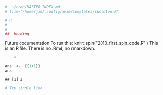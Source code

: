 

```r
#  ~/code/MASTER_INDEX.md
# file="/home/jim/.config/nvim/templates/skeleton.R"

# R
#
#
##  Heading
```

Future documentation
To run this:   knitr::spin("2010_first_spin_code.R" )
This is an R file.
There is no .Rmd, no rmarkdown.


```r
    #
```

```r
ans  <-  {{1+1}}
ans
```

```
## [1] 2
```

```r
# Try single line
```

